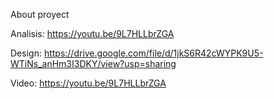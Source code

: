 About proyect

Analisis: https://youtu.be/9L7HLLbrZGA

Design: https://drive.google.com/file/d/1jkS6R42cWYPK9U5-WTiNs_anHm3I3DKY/view?usp=sharing

Video: https://youtu.be/9L7HLLbrZGA